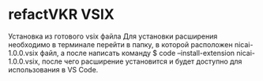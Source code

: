 # refactVKR VSIX

Установка из готового vsix файла
Для установки расширения необходимо в терминале перейти в папку, в которой расположен nicai-1.0.0.vsix файл, а после написать команду $ code –install-extension nicai-1.0.0.vsix, после чего расширение установится и будет доступно для использования в VS Code.
